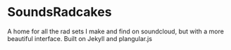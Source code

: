 SoundsRadcakes
=========

A home for all the rad sets I make and find on soundcloud, but with a more beautiful interface. Built on Jekyll and plangular.js
